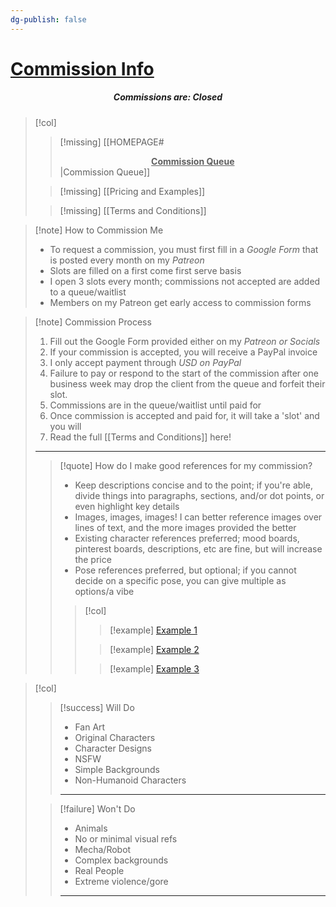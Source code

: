 ```yaml
---
dg-publish: false
---
```

# <u>**Commission Info**</u>
##### <center>Commissions are: _Closed_</center>


>[!col]
>>[!missing] [[HOMEPAGE#<center><u>**Commission Queue**</u></center>|Commission Queue]]
>
>>[!missing] [[Pricing and Examples]]
>
>>[!missing] [[Terms and Conditions]]

>[!note] How to Commission Me
>- To request a commission, you must first fill in a *Google Form* that is posted every month on my *Patreon*
>- Slots are filled on a first come first serve basis
>- I open 3 slots every month; commissions not accepted are added to a queue/waitlist
>- Members on my Patreon get early access to commission forms

> [!note] Commission Process
> 1. Fill out the Google Form provided either on my *Patreon or Socials*
> 2. If your commission is accepted, you will receive a PayPal invoice
> 3. I only accept payment through *USD on PayPal*
> 4. Failure to pay or respond to the start of the commission after one business week may drop the client from the queue and forfeit their slot.
> 5. Commissions are in the queue/waitlist until paid for
> 6. Once commission is accepted and paid for, it will take a 'slot' and you will
> 7. Read the full [[Terms and Conditions]] here!
> ---
>>[!quote] How do I make good references for my commission?
>>- Keep descriptions concise and to the point; if you're able, divide things into paragraphs, sections, and/or dot points, or even highlight key details
>>- Images, images, images! I can better reference images over lines of text, and the more images provided the better
>>- Existing character references preferred; mood boards, pinterest boards, descriptions, etc are fine, but will increase the price
>>- Pose references preferred, but optional; if you cannot decide on a specific pose, you can give multiple as options/a vibe
>>  
>>> [!col]
>>>> [!example] [Example 1](https://media.discordapp.net/attachments/1079733393853534291/1345336661340586178/Diletta_ref_sheet.png?ex=67d15ce7&is=67d00b67&hm=e25b15cf7721c1d4900f2b9cf9a870db7003fff92460314372a9f7b8655ce14d&=&format=webp&quality=lossless&width=999&height=968)
>>>
>>>> [!example] [Example 2](https://x.com/AroslavHahalev/status/1876264609994420462?t=mw6F5Ry8NZfxWnYfPxf-_Q)
>>> 
>>>> [!example] [Example 3](link)

>[!col]
>> [!success]  Will Do
>> - Fan Art
>> - Original Characters
>> - Character Designs
>> - NSFW
>> - Simple Backgrounds
>> - Non-Humanoid Characters
>> ---
>
>> [!failure] Won't Do
>> - Animals
>> - No or minimal visual refs
>> - Mecha/Robot
>> - Complex backgrounds
>> - Real People
>> - Extreme violence/gore
>> ---
